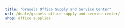 ```yaml
---
title: "Grauels Office Supply and Service Center"
url: /deale/grauels-office-supply-and-service-center/
shop: office supplies
---
```

